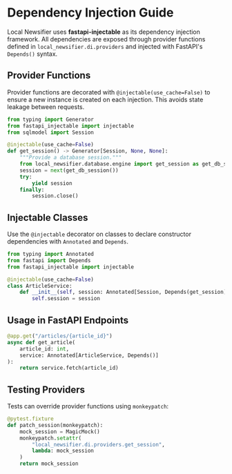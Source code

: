 # Dependency Injection Guide

Local Newsifier uses **fastapi-injectable** as its dependency injection framework. All dependencies are exposed through provider functions defined in `local_newsifier.di.providers` and injected with FastAPI's `Depends()` syntax.

## Provider Functions

Provider functions are decorated with `@injectable(use_cache=False)` to ensure a new instance is created on each injection. This avoids state leakage between requests.

```python
from typing import Generator
from fastapi_injectable import injectable
from sqlmodel import Session

@injectable(use_cache=False)
def get_session() -> Generator[Session, None, None]:
    """Provide a database session."""
    from local_newsifier.database.engine import get_session as get_db_session
    session = next(get_db_session())
    try:
        yield session
    finally:
        session.close()
```

## Injectable Classes

Use the `@injectable` decorator on classes to declare constructor dependencies with `Annotated` and `Depends`.

```python
from typing import Annotated
from fastapi import Depends
from fastapi_injectable import injectable

@injectable(use_cache=False)
class ArticleService:
    def __init__(self, session: Annotated[Session, Depends(get_session)]):
        self.session = session
```

## Usage in FastAPI Endpoints

```python
@app.get("/articles/{article_id}")
async def get_article(
    article_id: int,
    service: Annotated[ArticleService, Depends()]
):
    return service.fetch(article_id)
```

## Testing Providers

Tests can override provider functions using `monkeypatch`:

```python
@pytest.fixture
def patch_session(monkeypatch):
    mock_session = MagicMock()
    monkeypatch.setattr(
        "local_newsifier.di.providers.get_session",
        lambda: mock_session
    )
    return mock_session
```
